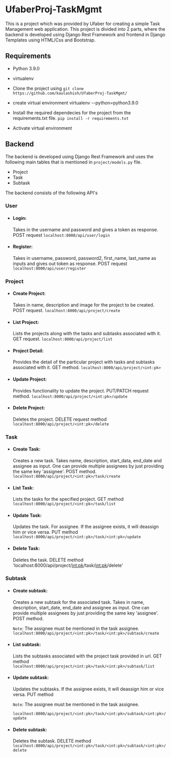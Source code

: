 # UfaberProj-TaskMgmt

This is a project which was provided by Ufaber for creating a simple Task Management web application.
This project is divided into 2 parts, where the backend is developed using Django Rest Framework and frontend in Django Templates using HTML/Css and Bootstrap.

## Requirements
- Python 3.9.0
- virtualenv

- Clone the project using `git clone https://github.com/kaulashish/UfaberProj-TaskMgmt/`
- create virtual environment virtualenv <env-name> --python=python3.9.0
- Install the required dependecies for the project from the requirements.txt file.
`pip install -r requirements.txt`
- Activate virtual environment

## Backend

The backend is developed using Django Rest Framework and uses the following main tables that is mentioned in `project/models.py` file.
- Project
- Task
- Subtask

The backend consists of the following API's

### User
- #### Login: 
  Takes in the username and password and gives a token as response. POST request
`localhost:8000/api/user/login`

- #### Register: 
  Takes in username, password, password2, first_name, last_name as inputs and gives out token as response. POST request
`localhost:8000/api/user/register`

### Project
- #### Create Project: 
  Takes in name, description and image for the project to be created. POST request.
`localhost:8000/api/project/create`

- #### List Project: 
  Lists the projects along with the tasks and subtasks associated with it. GET request.
`localhost:8000/api/project/list`

- #### Project Detail: 
  Provides the detail of the particular project with tasks and subtasks associated with it. GET method.
`localhost:8000/api/project/<int:pk>`

- #### Update Project: 
  Provides functionality to update the project. PUT/PATCH request method.
`localhost:8000/api/project/<int:pk>/update`

- #### Delete Project: 
  Deletes the project. DELETE request method
`localhost:8000/api/project/<int:pk>/delete`

### Task
- #### Create Task:
  Creates a new task. Takes name, description, start_data, end_date and assignee as input. One can provide multiple assignees by just providing the same key 'assignee'. POST method.
  `localhost:8000/api/project/<int:pk>/task/create`
  
- #### List Task:
  Lists the tasks for the specified project. GET method
  `localhost:8000/api/project/<int:pk>/task/list`
  
- #### Update Task:
  Updates the task. For assignee. If the assignee exists, it will deassign him or vice versa. PUT method
  `localhost:8000/api/project/<int:pk>/task/<int:pk>/update`
  
- #### Delete Task:
  Deletes the task. DELETE method
  'localhost:8000/api/project/<int:pk>/task/<int:pk>/delete'
  
### Subtask

- #### Create subtask:
  Creates a new subtask for the associated task. Takes in name, description, start_date, end_date and assignee as input. One can provide multiple assignees by just providing the same key 'assignee'. POST method.
  
  `Note`: The assignee must be mentioned in the task assignee. 
  `localhost:8000/api/project/<int:pk>/task/<int:pk>/subtask/create`
  
- #### List subtask:
  Lists the subtasks associated with the project task provided in url. GET method
  `localhost:8000/api/project/<int:pk>/task/<int:pk>/subtask/list`
  
- #### Update subtask:
  Updates the subtasks. If the assignee exists, it will deassign him or vice versa. PUT method
  
  `Note`: The assignee must be mentioned in the task assignee. 
  
  `localhost:8000/api/project/<int:pk>/task/<int:pk>/subtask/<int:pk>/update`
  
- #### Delete subtask:
  Deletes the subtask. DELETE method
  `localhost:8000/api/project/<int:pk>/task/<int:pk>/subtask/<int:pk>/delete`
